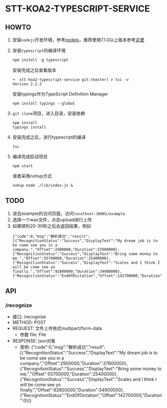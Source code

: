 # STT-KOA2-TYPESCRIPT-SERVICE

## HOWTO

1. 安装`nodejs`开发环境，参考[nodejs](https://nodejs.org/zh-cn/)，推荐使用7.1.0以上版本参考[这里](https://nodejs.org/dist/v7.1.0/)
2. 安装`typescript`的编译环境

    ```javascript
    npm install -g typescript
    ```

    安装完成之后查看版本

    ```shell
    ➜  stt-koa2-typescript-service git:(master) ✗ tsc -v
    Version 2.2.2
    ```

    安装typings作为TypeScript Definition Manager

    ```shell
    npm install typings --global
    ```
3. `git clone`项目，进入目录，安装依赖

     ```shell
     npm install
     typings install
     ```

4. 安装完成之后，进行typescript的编译

    ```shell
    tsc
    ```

5. 编译完成启动项目

    ```shell
    npm start
    ```

    或者采用nohup方式

    ```shell
    nohup node ./lib/index.js &
    ```

## TODO

1. 进去example的访问页面，访问`localhost:30001/example`
2. 选择一个wav文件，点击upload进行上传
3. 如果顺利20-30秒之后会返回结果，例如
    ```
    {"code":0,"msg":"解析成功","result":[{"RecognitionStatus":"Success","DisplayText":"My dream job is to be come see you in a company.","Offset":2900000,"Duration":37600000},{"RecognitionStatus":"Success","DisplayText":"Bring some money to me.","Offset":55700000,"Duration":25400000},{"RecognitionStatus":"Success","DisplayText":"Scales and I think I will be come see yo finally.","Offset":92800000,"Duration":34900000},{"RecognitionStatus":"EndOfDictation","Offset":142700000,"Duration":0}]}
    ```

## API

### /recognize
+ 接口: /recognize
+ METHOD: POST
+ REQUEST: 文件上传格式multipart/form-data
    - 参数 file: File
+ RESPONSE: json对象
    - 案例: {"code":0,"msg":"解析成功","result":[{"RecognitionStatus":"Success","DisplayText":"My dream job is to be come see you in a company.","Offset":2900000,"Duration":37600000},{"RecognitionStatus":"Success","DisplayText":"Bring some money to me.","Offset":55700000,"Duration":25400000},{"RecognitionStatus":"Success","DisplayText":"Scales and I think I will be come see yo finally.","Offset":92800000,"Duration":34900000},{"RecognitionStatus":"EndOfDictation","Offset":142700000,"Duration":0}]}